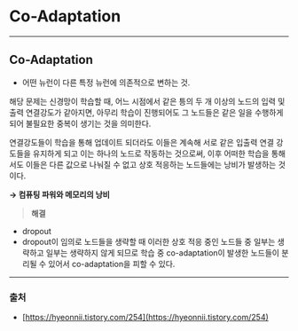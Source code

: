 # Co-Adaptation
-----

## Co-Adaptation

- 어떤 뉴런이 다른 특정 뉴런에 의존적으로 변하는 것.

해당 문제는 신경망이 학습할 때, 어느 시점에서 같은 틍의 두 개 이상의 노드의 입력 및 출력 연결강도가 같아지면, 아무리 학습이 진행되어도 그 노드들은 같은 일을 수행하게 되어 불필요한 중복이 생기는 것을 의미한다.

연결강도들이 학습을 통해 업데이트 되더라도 이들은 계속해 서로 같은 입출력 연결 강도들을 유지하게 되고 이는 하나의 노드로 작동하는 것으로써, 이후 어떠한 학습을 통해서도 이들은 다른 값으로 나눠질 수 없고 상호 적응하는 노드들에는 낭비가 발생하는 것이다.

**→ 컴퓨팅 파워와 메모리의 낭비**

> **해결**

- dropout
- dropout이 임의로 노드들을 생략할 때 이러한 상호 적응 중인 노드들 중 일부는 생략하고 일부는 생략하지 않게 되므로 학습 중 co-adaptation이 발생한 노드들이 분리될 수 있어서 co-adaptation을 피할 수 있다.

---

### 출처

- [https://hyeonnii.tistory.com/254](https://hyeonnii.tistory.com/254)